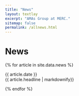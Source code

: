 ```yaml
---
title: "News"
layout: textlay
excerpt: "AMAs Group at MERC."
sitemap: false
permalink: /allnews.html
---
```


# News

{% for article in site.data.news %}
    <p>{{ article.date }} <br> {{ article.headline | markdownify}}</p>
{% endfor %}
